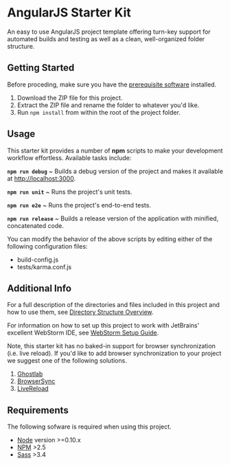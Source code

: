 # AngularJS Starter Kit

An easy to use AngularJS project template offering turn-key support for automated builds and testing as well as a clean, well-organized folder structure.

## Getting Started

Before proceding, make sure you have the [prerequisite software](#requirements) installed.

1. Download the ZIP file for this project.
1. Extract the ZIP file and rename the folder to whatever you'd like.
1. Run `npm install` from within the root of the project folder.

## Usage

This starter kit provides a number of **npm** scripts to make your development workflow effortless. Available tasks include:

**`npm run debug`** ~ Builds a debug version of the project and makes it available at [http://localhost:3000](http://localhost:3000).

**`npm run unit`** ~ Runs the project's unit tests.

**`npm run e2e`** ~ Runs the project's end-to-end tests.

**`npm run release`** ~ Builds a release version of the application with minified, concatenated code.

You can modify the behavior of the above scripts by editing either of the following configuration files:

- build-config.js
- tests/karma.conf.js

## Additional Info

For a full description of the directories and files included in this project and how to use them, see [Directory Structure Overview](docs/Directory_Structure_Overview.md).

For information on how to set up this project to work with JetBrains' excellent WebStorm IDE, see [WebStorm Setup Guide](docs/WebStorm_Setup_Guide.md).

Note, this starter kit has no baked-in support for browser synchronization (i.e. live reload). If you'd like to add browser synchronization to your project we suggest one of the following solutions.

1. [Ghostlab](http://vanamco.com/ghostlab/)
2. [BrowserSync](http://www.browsersync.io/)
3. [LiveReload](http://livereload.com/)

## Requirements

The following sofware is required when using this project.

+ [Node](http://nodejs.org/) version >=0.10.x
+ [NPM](https://www.npmjs.com/) >2.5
+ [Sass](http://sass-lang.com/) >3.4

